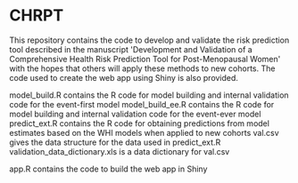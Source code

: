 # CHRPT
This repository contains the code to develop and validate the risk prediction tool described in the manuscript 'Development and Validation of a Comprehensive Health Risk Prediction Tool for Post-Menopausal Women' with the hopes that others will apply these methods to new cohorts. The code used to create the web app using Shiny is also provided.

model_build.R contains the R code for model building and internal validation code for the event-first model
model_build_ee.R contains the R code for model building and internal validation code for the event-ever model
predict_ext.R contains the R code for obtaining predictions from model estimates based on the WHI models when applied to new cohorts
val.csv gives the data structure for the data used in predict_ext.R
validation_data_dictionary.xls is a data dictionary for val.csv

app.R contains the code to build the web app in Shiny

